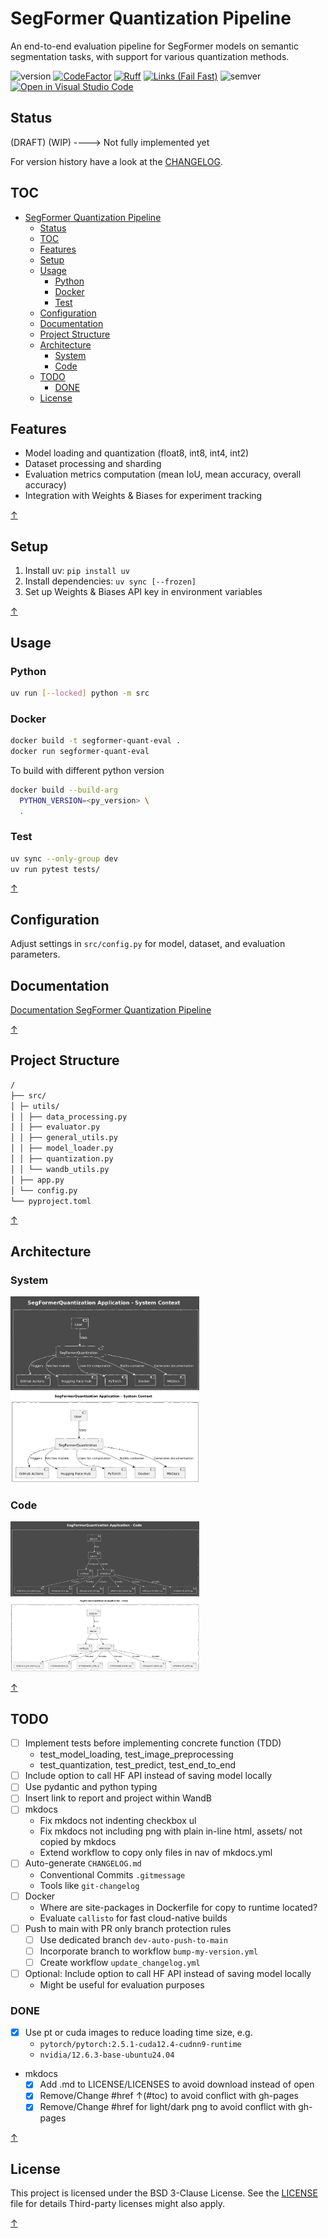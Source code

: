 # SegFormer Quantization Pipeline

An end-to-end evaluation pipeline for SegFormer models on semantic segmentation tasks, with support for various quantization methods.

![version](https://img.shields.io/badge/version-0.5.8-8A2BE2)
[![CodeFactor](https://www.codefactor.io/repository/github/qte77/SegFormerQuantization/badge)](https://www.codefactor.io/repository/github/qte77/SegFormerQuantization)
[![Ruff](https://github.com/qte77/SegFormerQuantization/actions/workflows/ruff.yml/badge.svg)](https://github.com/qte77/SegFormerQuantization/actions/workflows/ruff.yml)
[![Links (Fail Fast)](https://github.com/qte77/SegFormerQuantization/actions/workflows/links-fail-fast.yml/badge.svg)](https://github.com/qte77/SegFormerQuantization/actions/workflows/links-fail-fast.yml)
![semver](https://img.shields.io/badge/semver-2.0.0-blue)
[![Open in Visual Studio Code](https://img.shields.io/static/v1?logo=visualstudiocode&label=&message=Open%20in%20Visual%20Studio%20Code&labelColor=2c2c32&color=007acc&logoColor=007acc)](https://vscode.dev/github/qte77/SegFormerQuantization)

## Status

(DRAFT) (WIP) ----> Not fully implemented yet

For version history have a look at the [CHANGELOG](CHANGELOG.md).

## TOC

- [SegFormer Quantization Pipeline](#segformer-quantization-pipeline)
  - [Status](#status)
  - [TOC](#toc)
  - [Features](#features)
  - [Setup](#setup)
  - [Usage](#usage)
    - [Python](#python)
    - [Docker](#docker)
    - [Test](#test)
  - [Configuration](#configuration)
  - [Documentation](#documentation)
  - [Project Structure](#project-structure)
  - [Architecture](#architecture)
    - [System](#system)
    - [Code](#code)
  - [TODO](#todo)
    - [DONE](#done)
  - [License](#license)

## Features

- Model loading and quantization (float8, int8, int4, int2)
- Dataset processing and sharding
- Evaluation metrics computation (mean IoU, mean accuracy, overall accuracy)
- Integration with Weights & Biases for experiment tracking

[↑](#toc)

## Setup

1. Install uv: `pip install uv`
2. Install dependencies: `uv sync [--frozen]`
3. Set up Weights & Biases API key in environment variables

[↑](#toc)

## Usage

### Python

```sh
uv run [--locked] python -m src 
```

### Docker

```sh
docker build -t segformer-quant-eval .
docker run segformer-quant-eval
```

To build with different python version

```sh
docker build --build-arg
  PYTHON_VERSION=<py_version> \
  .
```

### Test

```sh
uv sync --only-group dev
uv run pytest tests/
```

[↑](#toc)

## Configuration

Adjust settings in `src/config.py` for model, dataset, and evaluation parameters.

## Documentation

[Documentation SegFormer Quantization Pipeline](https://qte77.github.io/SegFormerQuantization/)

[↑](#toc)

## Project Structure

```sh
/
├── src/
│ ├─ utils/
│ │ ├── data_processing.py
│ │ ├── evaluator.py
│ │ ├── general_utils.py
│ │ ├── model_loader.py
│ │ ├── quantization.py
│ │ └── wandb_utils.py
│ ├── app.py
│ └── config.py
└── pyproject.toml
```

[↑](#toc)

## Architecture

### System

<img src="assets/images/SegFormerQuantization.C4.System.dark.png#gh-dark-mode-only" alt="SegFormerQuantization" title="SegFormerQuantization" width="60%" /> <!-- mkdocs exclude { data-search-exclude } -->
<img src="assets/SegFormerQuantization.C4.System.light.png#gh-light-mode-only" alt="SegFormerQuantization" title="SegFormerQuantization" width="60%" />

### Code

<img src="assets/images/SegFormerQuantization.C4.Code.dark.png#gh-dark-mode-only" alt="SegFormerQuantization" title="SegFormerQuantization" width="60%" /> <!-- mkdocs exclude { data-search-exclude } -->
<img src="assets/images/SegFormerQuantization.C4.Code.light.png#gh-light-mode-only" alt="SegFormerQuantization" title="SegFormerQuantization" width="60%" />

[↑](#toc)

## TODO

- [ ] Implement tests before implementing concrete function (TDD)
  - test_model_loading, test_image_preprocessing
  - test_quantization, test_predict, test_end_to_end
- [ ] Include option to call HF API instead of saving model locally
- [ ] Use pydantic and python typing
- [ ] Insert link to report and project within WandB
- [ ] mkdocs
  - Fix mkdocs not indenting checkbox ul
  - Fix mkdocs not including png with plain in-line html, assets/ not copied by mkdocs
  - Extend workflow to copy only files in nav of mkdocs.yml
- [ ] Auto-generate `CHANGELOG.md`
  - Conventional Commits `.gitmessage`
  - Tools like `git-changelog`
- [ ] Docker
  - Where are site-packages in Dockerfile for copy to runtime located?
  - Evaluate `callisto` for fast cloud-native builds
- [ ] Push to main with PR only branch protection rules
  - [ ] Use dedicated branch `dev-auto-push-to-main`
  - [ ] Incorporate branch to workflow `bump-my-version.yml`
  - [ ] Create workflow `update_changelog.yml`
- [ ] Optional: Include option to call HF API instead of saving model locally
  - Might be useful for evaluation purposes

### DONE

- [x] Use pt or cuda images to reduce loading time size, e.g.
  - `pytorch/pytorch:2.5.1-cuda12.4-cudnn9-runtime`
  - `nvidia/12.6.3-base-ubuntu24.04`
- mkdocs
  - [x] Add .md to LICENSE/LICENSES to avoid download instead of open
  - [x] Remove/Change #href ↑(#toc) to avoid conflict with gh-pages
  - [x] Remove/Change #href for light/dark png to avoid conflict with gh-pages

[↑](#toc)

## License

This project is licensed under the BSD 3-Clause License. See the [LICENSE](LICENSE.md) file for details Third-party licenses might also apply.

[↑](#toc)
